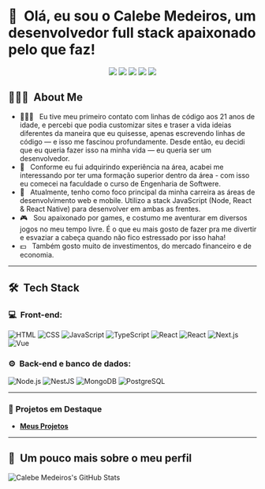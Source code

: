<h1>👋 &nbsp;Olá, eu sou o Calebe Medeiros, um desenvolvedor full stack apaixonado pelo que faz!</h1>

<p align="center">
<a href="mailto:franciscocalebe@gmail.com"><img src="https://img.shields.io/badge/-franciscocalebe@gmail.com-D14836?style=flat-square&logo=Gmail&logoColor=white"/></a>
<a href="https://www.linkedin.com/in/calebemedeiros"><img src="https://img.shields.io/badge/-LinkedIn-0077B5?style=flat-square&logo=Linkedin&logoColor=white"/></a>
<a href="https://calebemedeiros.github.io/LinkTreeCalebe/"><img src="https://img.shields.io/badge/-linkcalebe.com.br-3423A6?style=flat-square&logo=Google-Chrome&logoColor=white"/></a>
<a href="https://www.youtube.com/@eucalebemedeiros"><img src="https://img.shields.io/badge/-YouTube-D62422?style=flat-square&logo=youtube&logoColor=white"/></a>
<a href="https://www.instagram.com/eucalebemedeiros"><img src="https://img.shields.io/badge/-@eucalebemedeiros_-E4405F?style=flat-square&logo=Instagram&logoColor=white"/></a>
</p>

<h2> 👨🏻‍💻 &nbsp;About Me </h2>

- 👨🏻‍💻 &nbsp; Eu tive meu primeiro contato com linhas de código aos 21 anos de idade, e percebi que podia customizar sites e traser a vida ideias diferentes da maneira que eu quisesse, apenas escrevendo linhas de código — e isso me fascinou profundamente. Desde então, eu decidi que eu queria fazer isso na minha vida — eu queria ser um desenvolvedor.
- 💚 &nbsp; Conforme eu fui adquirindo experiência na área, acabei me interessando por ter uma formação superior dentro da área - com isso eu comecei na faculdade o curso de Engenharia de Softwere.
- 🚀 &nbsp; Atualmente, tenho como foco principal da minha carreira as áreas de desenvolvimento web e mobile. Utilizo a stack JavaScript (Node, React & React Native) para desenvolver em ambas as frentes.
- 🎮 &nbsp; Sou apaixonado por games, e costumo me aventurar em diversos jogos no meu tempo livre. É o que eu mais gosto de fazer pra me divertir e esvaziar a cabeça quando não fico estressado por isso haha!
- 💵 &nbsp; Também gosto muito de investimentos, do mercado financeiro e de economia.

---

<h2> 🛠 &nbsp;Tech Stack</h2>
<h3>💻 &nbsp;Front-end:</h3>

![HTML](https://img.shields.io/badge/-HTML-333333?style=flat&logo=HTML5)
![CSS](https://img.shields.io/badge/-CSS-333333?style=flat&logo=CSS3&logoColor=1572B6)
![JavaScript](https://img.shields.io/badge/-JavaScript-333333?style=flat&logo=javascript)
![TypeScript](https://img.shields.io/badge/-TypeScript-333333?style=flat&logo=typescript&logoColor=2D79C7)
![React](https://img.shields.io/badge/-React-333333?style=flat&logo=react)
![React](https://img.shields.io/badge/-React%20Native-333333?style=flat&logo=react)
![Next.js](https://img.shields.io/badge/-Next.js-333333?style=flat&logo=next.js)
![Vue](https://img.shields.io/badge/-Vue-333333?style=flat&logo=vue.js)

<h3>⚙️ &nbsp;Back-end e banco de dados:</h3>

![Node.js](https://img.shields.io/badge/-Node.js-333333?style=flat&logo=node.js)
![NestJS](https://img.shields.io/badge/-NestJS-333333?style=flat&logo=nestjs&logoColor=E535AB)
![MongoDB](https://img.shields.io/badge/-MongoDB-333333?style=flat&logo=mongodb)
![PostgreSQL](https://img.shields.io/badge/-PostgreSQL-333333?style=flat&logo=postgresql)

---

### 🌟 **Projetos em Destaque**

- **[Meus Projetos](https://github.com/calebemedeiros?tab=repositories)**

---

<h2>🚀 &nbsp;Um pouco mais sobre o meu perfil</h2>

![Calebe Medeiros's GitHub Stats](https://github-readme-stats.vercel.app/api?username=calebemedeiros&show_icons=true&theme=dracula)
